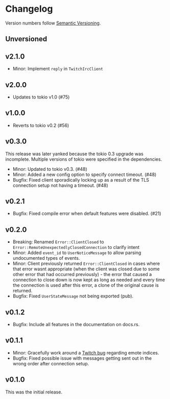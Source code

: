# Changelog
Version numbers follow [Semantic Versioning](https://semver.org/).

## Unversioned

## v2.1.0

- Minor: Implement `reply` in `TwitchIrcClient`

## v2.0.0

- Updates to tokio v1.0 (#75)

## v1.0.0

- Reverts to tokio v0.2 (#56)

## v0.3.0
This release was later yanked because the tokio 0.3 upgrade was incomplete. Multiple versions of tokio
were specified in the dependencies.

- Minor: Updated to tokio v0.3. (#48)
- Minor: Added a new config option to specify connect timeout. (#48)
- Bugfix: Fixed client sporadically locking up as a result of the TLS connection setup not having a timeout. (#48)

## v0.2.1

- Bugfix: Fixed compile error when default features were disabled. (#21)

## v0.2.0

- Breaking: Renamed `Error::ClientClosed` to `Error::RemoteUnexpectedlyClosedConnection` to clarify intent
- Minor: Added `event_id` to `UserNoticeMessage` to allow parsing undocumented types of events.
- Minor: Client previously returned `Error::ClientClosed` in cases where that error wasnt appropriate (when the client was closed due to some other error that had occurred previously) - the error that caused a connection to close down is now kept as long as needed and every time the connection is used after this error, a clone of the original cause is returned.
- Bugfix: Fixed `UserStateMessage` not being exported (pub).

## v0.1.2

- Bugfix: Include all features in the documentation on docs.rs.

## v0.1.1

- Minor: Gracefully work around a [Twitch bug](https://github.com/twitchdev/issues/issues/104) regarding emote indices.
- Bugfix: Fixed possible issue with messages getting sent out in the wrong order after connection setup.

## v0.1.0

This was the initial release.
